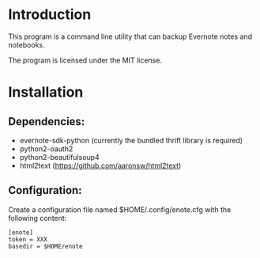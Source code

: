 Introduction
============
This program is a command line utility that can backup Evernote notes and notebooks.

The program is licensed under the MIT license.

Installation
============
## Dependencies:
* evernote-sdk-python (currently the bundled thrift library is required)
* python2-oauth2
* python2-beautifulsoup4
* html2text (https://github.com/aaronsw/html2text)

## Configuration:
Create a configuration file named $HOME/.config/enote.cfg with the following content:

    [enote]
    token = XXX
    basedir = $HOME/enote
